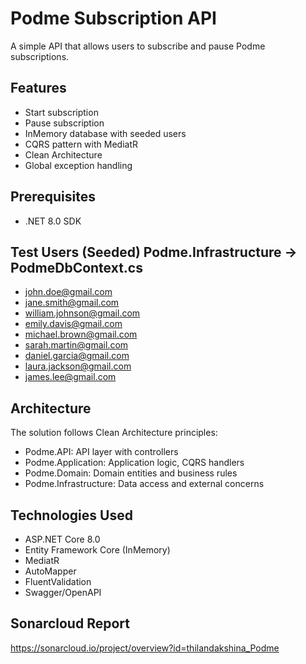 ﻿# Podme Subscription API

A simple API that allows users to subscribe and pause Podme subscriptions.

## Features

- Start subscription
- Pause subscription
- InMemory database with seeded users
- CQRS pattern with MediatR
- Clean Architecture
- Global exception handling

## Prerequisites

- .NET 8.0 SDK

## Test Users (Seeded) Podme.Infrastructure -> PodmeDbContext.cs

- john.doe@gmail.com
- jane.smith@gmail.com
- william.johnson@gmail.com
- emily.davis@gmail.com
- michael.brown@gmail.com
- sarah.martin@gmail.com
- daniel.garcia@gmail.com
- laura.jackson@gmail.com
- james.lee@gmail.com

## Architecture

The solution follows Clean Architecture principles:
- Podme.API: API layer with controllers
- Podme.Application: Application logic, CQRS handlers
- Podme.Domain: Domain entities and business rules
- Podme.Infrastructure: Data access and external concerns

## Technologies Used

- ASP.NET Core 8.0
- Entity Framework Core (InMemory)
- MediatR
- AutoMapper
- FluentValidation
- Swagger/OpenAPI

## Sonarcloud Report 
https://sonarcloud.io/project/overview?id=thilandakshina_Podme